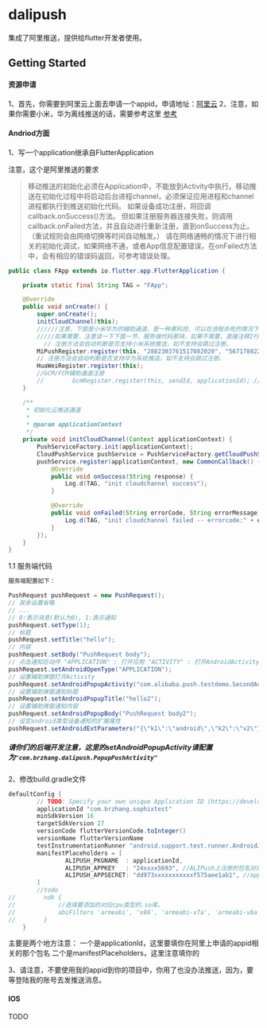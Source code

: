 # dalipush

集成了阿里推送，提供给flutter开发者使用。

## Getting Started

#### 资源申请
1、首先，你需要到阿里云上面去申请一个appid，申请地址：[阿里云](https://emas.console.aliyun.com/)
2、注意，如果你需要小米，华为离线推送的话，需要参考这里 [参考](https://help.aliyun.com/document_detail/30067.html?spm=a2c4g.11186623.4.3.d82752e7CWEORK)

#### Andriod方面

1、写一个application继承自FlutterApplication

注意，这个是阿里推送的要求

> 移动推送的初始化必须在Application中，不能放到Activity中执行。移动推送在初始化过程中将启动后台进程channel，必须保证应用进程和channel进程都执行到推送初始化代码。
  如果设备成功注册，将回调callback.onSuccess()方法。
  但如果注册服务器连接失败，则调用callback.onFailed方法，并且自动进行重新注册，直到onSuccess为止。（重试规则会由网络切换等时间自动触发。）
  请在网络通畅的情况下进行相关的初始化调试，如果网络不通，或者App信息配置错误，在onFailed方法中，会有相应的错误码返回，可参考错误处理。
  
```java
public class FApp extends io.flutter.app.FlutterApplication {

    private static final String TAG = "FApp";

    @Override
    public void onCreate() {
        super.onCreate();
        initCloudChannel(this);
        //////注意，下面是小米华为的辅助通道，是一种黑科技，可以在进程杀死的情况下，收到推送消息，所谓的离线推送，
        /////如果需要，注意读一下下面一节，服务端代码那块，如果不需要，直接注释2行，可以满足app在线收到通知
          // 注册方法会自动判断是否支持小米系统推送，如不支持会跳过注册。
        MiPushRegister.register(this, "2882303761517882020", "5671788227020");
        // 注册方法会自动判断是否支持华为系统推送，如不支持会跳过注册。
        HuaWeiRegister.register(this);
        //GCM/FCM辅助通道注册
        //        GcmRegister.register(this, sendId, applicationId); //sendId/applicationId为步骤获得的参数
    }

    /**
     * 初始化云推送通道
     *
     * @param applicationContext
     */
    private void initCloudChannel(Context applicationContext) {
        PushServiceFactory.init(applicationContext);
        CloudPushService pushService = PushServiceFactory.getCloudPushService();
        pushService.register(applicationContext, new CommonCallback() {
            @Override
            public void onSuccess(String response) {
                Log.d(TAG, "init cloudchannel success");
            }

            @Override
            public void onFailed(String errorCode, String errorMessage) {
                Log.d(TAG, "init cloudchannel failed -- errorcode:" + errorCode + " -- errorMessage:" + errorMessage);
            }
        });
    }
}


```
1.1 服务端代码

```java
服务端配置如下：

PushRequest pushRequest = new PushRequest();
// 其余设置省略
// ...
// 0:表示消息(默认为0), 1:表示通知
pushRequest.setType(1);
// 标题
pushRequest.setTitle("hello");
// 内容
pushRequest.setBody("PushRequest body");
// 点击通知后动作 "APPLICATION" : 打开应用 "ACTIVITY" : 打开AndroidActivity "URL" : 打开URL "NONE" : 无跳转
pushRequest.setAndroidOpenType("APPLICATION");
// 设置辅助弹窗打开Activity
pushRequest.setAndroidPopupActivity("com.alibaba.push.testdemo.SecondActivity");
// 设置辅助弹窗通知标题
pushRequest.setAndroidPopupTitle("hello2");
// 设置辅助弹窗通知内容
pushRequest.setAndroidPopupBody("PushRequest body2");
// 设定android类型设备通知的扩展属性
pushRequest.setAndroidExtParameters("{\"k1\":\"android\",\"k2\":\"v2\"}");


```

##### 请你们的后端开发注意，这里的setAndroidPopupActivity请配置为`"com.brzhang.dalipush.PopupPushActivity"`



2、修改build.gradle文件

```groovy
defaultConfig {
        // TODO: Specify your own unique Application ID (https://developer.android.com/studio/build/application-id.html).
        applicationId "com.brzhang.sophixtest"
        minSdkVersion 16
        targetSdkVersion 27
        versionCode flutterVersionCode.toInteger()
        versionName flutterVersionName
        testInstrumentationRunner "android.support.test.runner.AndroidJUnitRunner"
        manifestPlaceholders = [
                ALIPUSH_PKGNAME  : applicationId,
                ALIPUSH_APPKEY   : "24xxxx5693", //ALIPush上注册的包名对应的appkey.
                ALIPUSH_APPSECRET: "dd973xxxxxxxxxxxf575aee1ab1", //appsecret.
        ]
        //todo
//        ndk {
//            //选择要添加的对应cpu类型的.so库。
//            abiFilters 'armeabi', 'x86', 'armeabi-v7a', 'armeabi-v8a'
//        }
    }
```
主要是两个地方注意：
一个是applicationId，这里要填你在阿里上申请的appid相关的那个包名
二个是manifestPlaceholders，这里注意填你的

3、请注意，不要使用我的appid到你的项目中，你用了也没办法推送，因为，要等登陆我的账号去发推送消息。


#### IOS

TODO

